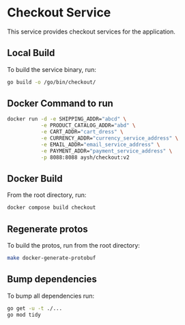 # Checkout Service

This service provides checkout services for the application.

## Local Build

To build the service binary, run:

```sh
go build -o /go/bin/checkout/
```

## Docker Command to run 

```sh
docker run -d -e SHIPPING_ADDR="abcd" \
           -e PRODUCT_CATALOG_ADDR="abd" \
           -e CART_ADDR="cart_dress" \
           -e CURRENCY_ADDR="currency_service_address" \
           -e EMAIL_ADDR="email_service_address" \
           -e PAYMENT_ADDR="payment_service_address" \
           -p 8088:8088 aysh/checkout:v2

```

## Docker Build

From the root directory, run:

```sh
docker compose build checkout
```

## Regenerate protos

To build the protos, run from the root directory:

```sh
make docker-generate-protobuf
```

## Bump dependencies

To bump all dependencies run:

```sh
go get -u -t ./...
go mod tidy
```

